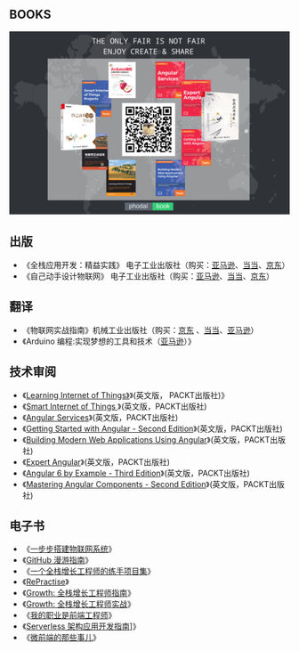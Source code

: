BOOKS
---


![Phodal's book](phodal.png)


## 出版

 * 《全栈应用开发：精益实践》 电子工业出版社（购买：[亚马逊](https://www.amazon.cn/dp/B0722YJR89)、[当当](http://product.dangdang.com/25077858.html)、[京东](http://item.jd.com/12195442.html)）
 * 《自己动手设计物联网》 电子工业出版社（购买：[亚马逊](https://www.amazon.cn/%E5%9B%BE%E4%B9%A6/dp/B01IBZWTWW?ie=UTF8&creative=2384&creativeASIN=B01IBZWTWW&linkCode=df0&ref_=asc_df_B01IBZWTWW2239914&tag=douban-23)、[当当](http://product.dangdang.com/24000878.html?_ddclickunion=P-306226-0-s26841195|ad_type=0|sys_id=1#dd_refer=https%3A%2F%2Fbook.douban.com%2Flink2%2F%3Flowest%3D4250%26pre%3D0%26vendor%3Ddangdang%26srcpage%3Dsubject%26price%3D5020%26pos%3D1%26url%3Dhttp%253a%252f%252funion.dangdang.com%252ftransfer.php%253ffrom%253dp-306226-0-s26841195%2526backurl%253dhttp%253a%252f%252fproduct.dangdang.com%252fproduct.aspx%253fproduct_id%253d24000878%26cntvendor%3D4%26srcsubj%3D26841195%26type%3Dbkbuy%26subject%3D26841195)、[京东](http://item.jd.com/11946585.html)）

## 翻译

 * 《物联网实战指南》机械工业出版社（购买：[京东](https://item.jd.com/12037436.html) 、[当当](http://product.dangdang.com/24035320.html)、[亚马逊](https://www.amazon.cn/dp/B01M06CK6R/)）
 * 《Arduino 编程:实现梦想的工具和技术（[亚马逊](https://www.amazon.cn/dp/B075VVPN79)）》

## 技术审阅

 * 《[Learning Internet of Things》](https://www.packtpub.com/application-development/learning-internet-things)》(英文版， PACKT出版社)》
 * 《[Smart Internet of Things ](https://www.packtpub.com/hardware-and-creative/smart-internet-things-projects)》(英文版，PACKT出版社)
 * 《[Angular Services](https://www.packtpub.com/web-development/angular-services)》(英文版，PACKT出版社)
 * 《[Getting Started with Angular - Second Edition](https://www.packtpub.com/web-development/getting-started-angular-second-edition)》(英文版，PACKT出版社)
 * 《[Building Modern Web Applications Using Angular](https://www.packtpub.com/web-development/building-modern-web-applications-using-angular)》(英文版，PACKT出版社)
 * 《[Expert Angular](https://www.packtpub.com/web-development/expert-angular)》(英文版，PACKT出版社)
 * 《[Angular 6 by Example - Third Edition](https://www.packtpub.com/web-development/angular-example-third-edition)》(英文版，PACKT出版社)
 * 《[Mastering Angular Components - Second Edition](https://www.packtpub.com/web-development/mastering-angular-components-second-edition)》(英文版，PACKT出版社)

## 电子书

 * 《[一步步搭建物联网系统](http://designiot.phodal.com/)》
 * 《[GitHub 漫游指南](http://github.phodal.com/)》
 * 《[一个全栈增长工程师的练手项目集](https://github.com/phodal/ideabook)》
 * 《[RePractise](https://github.com/phodal/repractise)》
 * 《[Growth: 全栈增长工程师指南](https://github.com/phodal/growth-ebook)》
 * 《[Growth: 全栈增长工程师实战](https://github.com/phodal/growth-in-action)》
 * 《[我的职业是前端工程师](http://github.com/phodal/fe)》
 * 《[Serverless 架构应用开发指南](https://github.com/phodal/serverless)]》
 * 《[微前端的那些事儿](https://github.com/phodal/microfrontends)》
